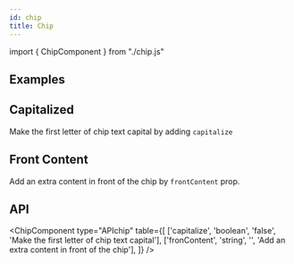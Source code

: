 ```yaml
---
id: chip
title: Chip
---
```


import { ChipComponent } from "./chip.js"

## Examples

<ChipComponent type="example" />

## Capitalized

<p>Make the first letter of chip text capital by adding <code>capitalize</code></p>
<ChipComponent type="capitalize" />

## Front Content

<p>Add an extra content in front of the chip by <code>frontContent</code> prop.</p>
<ChipComponent type="frontContent" />

## API

<ChipComponent type="APIchip" table={[
    ['capitalize', 'boolean', 'false', 'Make the first letter of chip text capital'],
    ['fronContent', 'string', '', 'Add an extra content in front of the chip'],
]} />